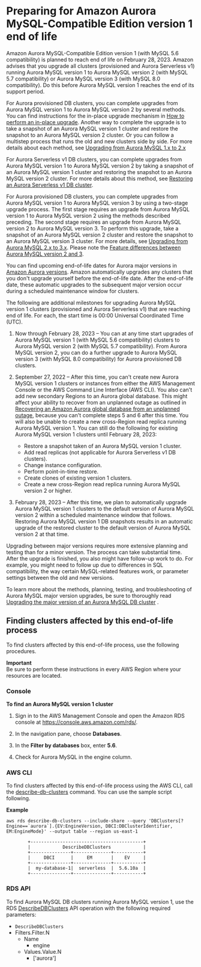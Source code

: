 # Preparing for Amazon Aurora MySQL\-Compatible Edition version 1 end of life<a name="Aurora.MySQL56.EOL"></a>

Amazon Aurora MySQL\-Compatible Edition version 1 \(with MySQL 5\.6 compatibility\) is planned to reach end of life on February 28, 2023\. Amazon advises that you upgrade all clusters \(provisioned and Aurora Serverless v1\) running Aurora MySQL version 1 to Aurora MySQL version 2 \(with MySQL 5\.7 compatibility\) or Aurora MySQL version 3 \(with MySQL 8\.0 compatibility\)\. Do this before Aurora MySQL version 1 reaches the end of its support period\.

For Aurora provisioned DB clusters, you can complete upgrades from Aurora MySQL version 1 to Aurora MySQL version 2 by several methods\. You can find instructions for the in\-place upgrade mechanism in [How to perform an in\-place upgrade](AuroraMySQL.Updates.MajorVersionUpgrade.md#AuroraMySQL.Upgrading.Procedure)\. Another way to complete the upgrade is to take a snapshot of an Aurora MySQL version 1 cluster and restore the snapshot to an Aurora MySQL version 2 cluster\. Or you can follow a multistep process that runs the old and new clusters side by side\. For more details about each method, see [Upgrading from Aurora MySQL 1\.x to 2\.x](AuroraMySQL.Updates.MajorVersionUpgrade.md#AuroraMySQL.Updates.MajorVersionUpgrade.1to2)

For Aurora Serverless v1 DB clusters, you can complete upgrades from Aurora MySQL version 1 to Aurora MySQL version 2 by taking a snapshot of an Aurora MySQL version 1 cluster and restoring the snapshot to an Aurora MySQL version 2 cluster\. For more details about this method, see [ Restoring an Aurora Serverless v1 DB cluster](https://docs.aws.amazon.com/AmazonRDS/latest/AuroraUserGuide/aurora-serverless.restorefromsnapshot.html)\.

For Aurora provisioned DB clusters, you can complete upgrades from Aurora MySQL version 1 to Aurora MySQL version 3 by using a two\-stage upgrade process\. The first stage requires an upgrade from Aurora MySQL version 1 to Aurora MySQL version 2 using the methods described preceding\. The second stage requires an upgrade from Aurora MySQL version 2 to Aurora MySQL version 3\. To perform this upgrade, take a snapshot of an Aurora MySQL version 2 cluster and restore the snapshot to an Aurora MySQL version 3 cluster\. For more details, see [Upgrading from Aurora MySQL 2\.x to 3\.x](AuroraMySQL.Updates.MajorVersionUpgrade.md#AuroraMySQL.Updates.MajorVersionUpgrade.2to3)\. Please note the [Feature differences between Aurora MySQL version 2 and 3](AuroraMySQL.MySQL80.md#AuroraMySQL.Compare-v2-v3-features)\.

You can find upcoming end\-of\-life dates for Aurora major versions in [Amazon Aurora versions](Aurora.VersionPolicy.md)\. Amazon automatically upgrades any clusters that you don't upgrade yourself before the end\-of\-life date\. After the end\-of\-life date, these automatic upgrades to the subsequent major version occur during a scheduled maintenance window for clusters\.  

The following are additional milestones for upgrading Aurora MySQL version 1 clusters \(provisioned and Aurora Serverless v1\) that are reaching end of life\. For each, the start time is 00:00 Universal Coordinated Time \(UTC\)\. 

1. Now through February 28, 2023 – You can at any time start upgrades of Aurora MySQL version 1 \(with MySQL 5\.6 compatibility\) clusters to Aurora MySQL version 2 \(with MySQL 5\.7 compatibility\)\. From Aurora MySQL version 2, you can do a further upgrade to Aurora MySQL version 3 \(with MySQL 8\.0 compatibility\) for Aurora provisioned DB clusters\. 

1. September 27, 2022 – After this time, you can't create new Aurora MySQL version 1 clusters or instances from either the AWS Management Console or the AWS Command Line Interface \(AWS CLI\)\. You also can't add new secondary Regions to an Aurora global database\. This might affect your ability to recover from an unplanned outage as outlined in [Recovering an Amazon Aurora global database from an unplanned outage](aurora-global-database-disaster-recovery.md#aurora-global-database-failover), because you can't complete steps 5 and 6 after this time\. You will also be unable to create a new cross\-Region read replica running Aurora MySQL version 1\. You can still do the following for existing Aurora MySQL version 1 clusters until February 28, 2023:
   + Restore a snapshot taken of an Aurora MySQL version 1 cluster\.
   + Add read replicas \(not applicable for Aurora Serverless v1 DB clusters\)\.
   + Change instance configuration\.
   + Perform point\-in\-time restore\.
   + Create clones of existing version 1 clusters\.
   + Create a new cross\-Region read replica running Aurora MySQL version 2 or higher\.

1.  February 28, 2023 – After this time, we plan to automatically upgrade Aurora MySQL version 1 clusters to the default version of Aurora MySQL version 2 within a scheduled maintenance window that follows\. Restoring Aurora MySQL version 1 DB snapshots results in an automatic upgrade of the restored cluster to the default version of Aurora MySQL version 2 at that time\. 

Upgrading between major versions requires more extensive planning and testing than for a minor version\. The process can take substantial time\. After the upgrade is finished, you also might have follow\-up work to do\. For example, you might need to follow up due to differences in SQL compatibility, the way certain MySQL\-related features work, or parameter settings between the old and new versions\. 

To learn more about the methods, planning, testing, and troubleshooting of Aurora MySQL major version upgrades, be sure to thoroughly read [Upgrading the major version of an Aurora MySQL DB cluster](AuroraMySQL.Updates.MajorVersionUpgrade.md) \. 

## Finding clusters affected by this end\-of\-life process<a name="find-cluster"></a>

To find clusters affected by this end\-of\-life process, use the following procedures\.

**Important**  
Be sure to perform these instructions in every AWS Region where your resources are located\.

### Console<a name="aurora-find-mysqlv1-cluster.CON"></a>

**To find an Aurora MySQL version 1 cluster**

1. Sign in to the AWS Management Console and open the Amazon RDS console at [https://console\.aws\.amazon\.com/rds/](https://console.aws.amazon.com/rds/)\.

1.  In the navigation pane, choose **Databases**\.

1.  In the **Filter by databases** box, enter **5\.6**\.

1. Check for Aurora MySQL in the engine column\.

### AWS CLI<a name="aurora-find-mysqlv1-cluster.CLI"></a>

To find clusters affected by this end\-of\-life process using the AWS CLI, call the [describe\-db\-clusters](https://docs.aws.amazon.com/cli/latest/reference/rds/describe-db-clusters.html) command\. You can use the sample script following\.

**Example**  

```
aws rds describe-db-clusters --include-share --query 'DBClusters[?Engine==`aurora`].{EV:EngineVersion, DBCI:DBClusterIdentifier, EM:EngineMode}' --output table --region us-east-1     
        
        +------------------------------------------+
        |            DescribeDBClusters            |
        +---------------+--------------+-----------+
        |     DBCI      |     EM       |    EV     |
        +---------------+--------------+-----------+
        |  my-database-1|  serverless  |  5.6.10a  |
        +---------------+--------------+-----------+
```

### RDS API<a name="Aurora-find-mysqlv1-cluster.API"></a>

To find Aurora MySQL DB clusters running Aurora MySQL version 1, use the RDS [DescribeDBClusters](https://docs.aws.amazon.com/AmazonRDS/latest/APIReference/API_DescribeDBClusters.html) API operation with the following required parameters: 
+  `DescribeDBClusters`
  + Filters\.Filter\.N
    + Name
      + engine
    + Values\.Value\.N
      + \['aurora'\]